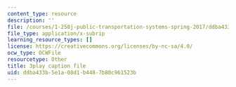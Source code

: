 ```yaml
---
content_type: resource
description: ''
file: /courses/1-258j-public-transportation-systems-spring-2017/ddba433b5e1a08d1b4487b80c961523b_mp7Nz8CUPBM.srt
file_type: application/x-subrip
learning_resource_types: []
license: https://creativecommons.org/licenses/by-nc-sa/4.0/
ocw_type: OCWFile
resourcetype: Other
title: 3play caption file
uid: ddba433b-5e1a-08d1-b448-7b80c961523b
---
```

